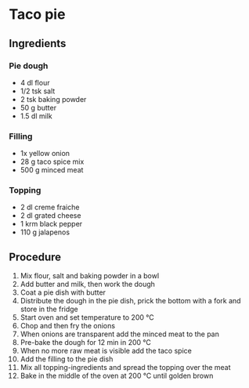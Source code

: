 # Taco pie
## Ingredients
### Pie dough
- 4 dl flour
- 1/2 tsk salt
- 2 tsk baking powder
- 50 g butter
- 1.5 dl milk
### Filling
- 1x yellow onion
- 28 g taco spice mix
- 500 g minced meat
### Topping
- 2 dl creme fraiche
- 2 dl grated cheese
- 1 krm black pepper
- 110 g jalapenos
## Procedure
1. Mix flour, salt and baking powder in a bowl
2. Add butter and milk, then work the dough
3. Coat a pie dish with butter
4. Distribute the dough in the pie dish, prick the bottom with a fork and store in the fridge
5. Start oven and set temperature to 200 °C
6. Chop and then fry the onions
7. When onions are transparent add the minced meat to the pan
8. Pre-bake the dough for 12 min in 200 °C
9. When no more raw meat is visible add the taco spice
10. Add the filling to the pie dish
11. Mix all topping-ingredients and spread the topping over the meat
12. Bake in the middle of the oven at 200 °C until golden brown
